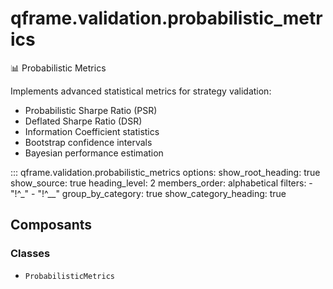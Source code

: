 # qframe.validation.probabilistic_metrics


📊 Probabilistic Metrics

Implements advanced statistical metrics for strategy validation:
- Probabilistic Sharpe Ratio (PSR)
- Deflated Sharpe Ratio (DSR)
- Information Coefficient statistics
- Bootstrap confidence intervals
- Bayesian performance estimation


::: qframe.validation.probabilistic_metrics
    options:
      show_root_heading: true
      show_source: true
      heading_level: 2
      members_order: alphabetical
      filters:
        - "!^_"
        - "!^__"
      group_by_category: true
      show_category_heading: true

## Composants

### Classes

- `ProbabilisticMetrics`

